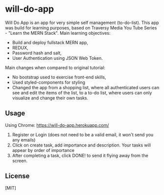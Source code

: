 # will-do-app

Will Do App is an app for very simple self management (to-do-list). 
This app was build for learning purposes, based on Traversy Media You Tube Series - "Learn the MERN Stack". Main learning objectives:

* Build and deploy fullstack MERN app,
* REDUX,
* Password hash and salt,
* User Authentication using JSON  Web  Token.

Main changes when compared to original tutorial:

* No bootstrap used to exercise front-end skills,
* Used styled-components for styling
* Changed the app from a shopping list, where all authenticated users can see and edit the items of the list, to a to-do list, where
  users can only visualize and change their own tasks.

## Usage
Using Chrome:
https://will-do-app.herokuapp.com/

1.  Register or Login (does not need to be a valid email, it won't send you any emails)
2.  Click on create task, add importance and description. Your tasks will appear by order of importance
3.  After completing a task, click DONE! to send it flying away from the screen.

## License
[MIT]
